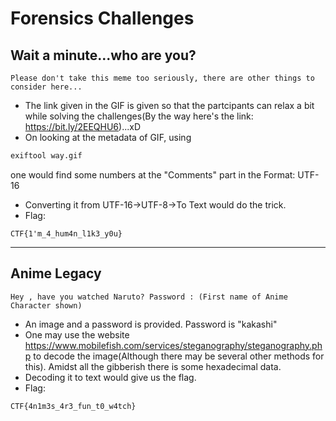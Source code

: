 # Forensics Challenges

## Wait a minute...who are you?
```
Please don't take this meme too seriously, there are other things to consider here...
```
+ The link given in the GIF is given so that the partcipants can relax a bit while solving the challenges(By the way here's the link: https://bit.ly/2EEQHU6)...xD
+ On looking at the metadata of GIF, using
```bash
exiftool way.gif
```
one would find some numbers at the "Comments" part in the Format: UTF-16
+ Converting it from UTF-16->UTF-8->To Text would do the trick.
+ Flag:
```
CTF{1'm_4_hum4n_l1k3_y0u}
```

---

## Anime Legacy
```
Hey , have you watched Naruto? Password : (First name of Anime Character shown)
```

+ An image and a password is provided. Password is "kakashi"
+ One may use the website https://www.mobilefish.com/services/steganography/steganography.php to decode the image(Although there may be several other methods for this). Amidst all the gibberish there is some hexadecimal data.
+ Decoding it to text would give us the flag. 
+ Flag:
```
CTF{4n1m3s_4r3_fun_t0_w4tch}
```
